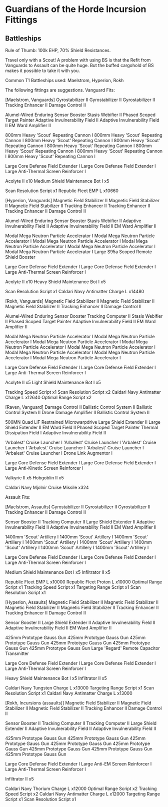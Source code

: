 # Guardians of the Horde Incursion Fittings

## Battleships
Rule of Thumb: 100k EHP,  70% Shield Resistances.

Travel only with a Scout!
A problem with using BS is that the Refit from Vanguards to Assault can be quite huge. But the buffed cargohold of BS makes it possible to take it with you.

Common T1 Battleships used: Maelstrom, Hyperion, Rokh

The following fittings are suggestions.
Vanguard Fits:

[Maelstrom, Vanguards]
Gyrostabilizer II
Gyrostabilizer II
Gyrostabilizer II
Tracking Enhancer II
Damage Control II

Alumel-Wired Enduring Sensor Booster
Stasis Webifier II
Phased Scoped Target Painter
Adaptive Invulnerability Field II
Adaptive Invulnerability Field II
EM Ward Amplifier II

800mm Heavy 'Scout' Repeating Cannon I
800mm Heavy 'Scout' Repeating Cannon I
800mm Heavy 'Scout' Repeating Cannon I
800mm Heavy 'Scout' Repeating Cannon I
800mm Heavy 'Scout' Repeating Cannon I
800mm Heavy 'Scout' Repeating Cannon I
800mm Heavy 'Scout' Repeating Cannon I
800mm Heavy 'Scout' Repeating Cannon I

Large Core Defense Field Extender I
Large Core Defense Field Extender I
Large Anti-Thermal Screen Reinforcer I



Acolyte II x10
Medium Shield Maintenance Bot I x5

Scan Resolution Script x1
Republic Fleet EMP L x10660

[Hyperion, Vanguards]
Magnetic Field Stabilizer II
Magnetic Field Stabilizer II
Magnetic Field Stabilizer II
Tracking Enhancer II
Tracking Enhancer II
Tracking Enhancer II
Damage Control II

Alumel-Wired Enduring Sensor Booster
Stasis Webifier II
Adaptive Invulnerability Field II
Adaptive Invulnerability Field II
EM Ward Amplifier II

Modal Mega Neutron Particle Accelerator I
Modal Mega Neutron Particle Accelerator I
Modal Mega Neutron Particle Accelerator I
Modal Mega Neutron Particle Accelerator I
Modal Mega Neutron Particle Accelerator I
Modal Mega Neutron Particle Accelerator I
Large S95a Scoped Remote Shield Booster

Large Core Defense Field Extender I
Large Core Defense Field Extender I
Large Anti-Thermal Screen Reinforcer I



Acolyte II x10
Heavy Shield Maintenance Bot I x5

Scan Resolution Script x1
Caldari Navy Antimatter Charge L x14480


[Rokh, Vanguards]
Magnetic Field Stabilizer II
Magnetic Field Stabilizer II
Magnetic Field Stabilizer II
Tracking Enhancer II
Damage Control II

Alumel-Wired Enduring Sensor Booster
Tracking Computer II
Stasis Webifier II
Phased Scoped Target Painter
Adaptive Invulnerability Field II
EM Ward Amplifier II

Modal Mega Neutron Particle Accelerator I
Modal Mega Neutron Particle Accelerator I
Modal Mega Neutron Particle Accelerator I
Modal Mega Neutron Particle Accelerator I
Modal Mega Neutron Particle Accelerator I
Modal Mega Neutron Particle Accelerator I
Modal Mega Neutron Particle Accelerator I
Modal Mega Neutron Particle Accelerator I

Large Core Defense Field Extender I
Large Core Defense Field Extender I
Large Anti-Thermal Screen Reinforcer I



Acolyte II x5
Light Shield Maintenance Bot I x5

Tracking Speed Script x1
Scan Resolution Script x2
Caldari Navy Antimatter Charge L x12640
Optimal Range Script x2

[Raven, Vanguard]
Damage Control II
Ballistic Control System II
Ballistic Control System II
Drone Damage Amplifier II
Ballistic Control System II

500MN Quad LiF Restrained Microwarpdrive
Large Shield Extender II
Large Shield Extender II
EM Ward Field II
Phased Scoped Target Painter
Thermal Dissipation Field I
Adaptive Invulnerability Field II

'Arbalest' Cruise Launcher I
'Arbalest' Cruise Launcher I
'Arbalest' Cruise Launcher I
'Arbalest' Cruise Launcher I
'Arbalest' Cruise Launcher I
'Arbalest' Cruise Launcher I
Drone Link Augmentor I

Large Core Defense Field Extender I
Large Core Defense Field Extender I
Large Anti-Kinetic Screen Reinforcer I



Valkyrie II x5
Hobgoblin II x5

Caldari Navy Mjolnir Cruise Missile x324


Assault Fits:

[Maelstrom, Assaults]
Gyrostabilizer II
Gyrostabilizer II
Gyrostabilizer II
Tracking Enhancer II
Damage Control II

Sensor Booster II
Tracking Computer II
Large Shield Extender II
Adaptive Invulnerability Field II
Adaptive Invulnerability Field II
EM Ward Amplifier II

1400mm 'Scout' Artillery I
1400mm 'Scout' Artillery I
1400mm 'Scout' Artillery I
1400mm 'Scout' Artillery I
1400mm 'Scout' Artillery I
1400mm 'Scout' Artillery I
1400mm 'Scout' Artillery I
1400mm 'Scout' Artillery I

Large Core Defense Field Extender I
Large Core Defense Field Extender I
Large Anti-Thermal Screen Reinforcer I



Medium Shield Maintenance Bot I x5
Infiltrator II x5

Republic Fleet EMP L x10000
Republic Fleet Proton L x10000
Optimal Range Script x1
Tracking Speed Script x1
Targeting Range Script x1
Scan Resolution Script x1


[Hyperion, Assaults]
Magnetic Field Stabilizer II
Magnetic Field Stabilizer II
Magnetic Field Stabilizer II
Magnetic Field Stabilizer II
Tracking Enhancer II
Tracking Enhancer II
Damage Control II

Sensor Booster II
Large Shield Extender II
Adaptive Invulnerability Field II
Adaptive Invulnerability Field II
EM Ward Amplifier II

425mm Prototype Gauss Gun
425mm Prototype Gauss Gun
425mm Prototype Gauss Gun
425mm Prototype Gauss Gun
425mm Prototype Gauss Gun
425mm Prototype Gauss Gun
Large 'Regard' Remote Capacitor Transmitter

Large Core Defense Field Extender I
Large Core Defense Field Extender I
Large Anti-Thermal Screen Reinforcer I



Heavy Shield Maintenance Bot I x5
Infiltrator II x5

Caldari Navy Tungsten Charge L x13000
Targeting Range Script x1
Scan Resolution Script x1
Caldari Navy Antimatter Charge L x13000


[Rokh, Incursions (assaults)]
Magnetic Field Stabilizer II
Magnetic Field Stabilizer II
Magnetic Field Stabilizer II
Tracking Enhancer II
Damage Control II

Sensor Booster II
Tracking Computer II
Tracking Computer II
Large Shield Extender II
Adaptive Invulnerability Field II
Adaptive Invulnerability Field II

425mm Prototype Gauss Gun
425mm Prototype Gauss Gun
425mm Prototype Gauss Gun
425mm Prototype Gauss Gun
425mm Prototype Gauss Gun
425mm Prototype Gauss Gun
425mm Prototype Gauss Gun
425mm Prototype Gauss Gun

Large Core Defense Field Extender I
Large Anti-EM Screen Reinforcer I
Large Anti-Thermal Screen Reinforcer I



Infiltrator II x5

Caldari Navy Thorium Charge L x12000
Optimal Range Script x2
Tracking Speed Script x2
Caldari Navy Antimatter Charge L x12000
Targeting Range Script x1
Scan Resolution Script x1

